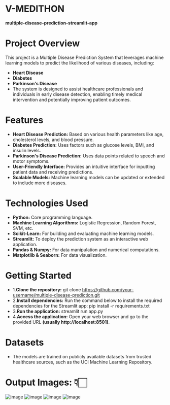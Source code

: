 # V-MEDITHON

**multiple-disease-prediction-streamlit-app**

# Project Overview
This project is a Multiple Disease Prediction System that leverages machine learning models to predict the likelihood of various diseases, including:
- **Heart Disease**
- **Diabetes**
- **Parkinson's Disease**
- The system is designed to assist healthcare professionals and individuals in early disease detection, enabling timely medical intervention and potentially improving patient outcomes.

# Features
- **Heart Disease Prediction:** Based on various health parameters like age, cholesterol levels, and blood pressure.
- **Diabetes Prediction:** Uses factors such as glucose levels, BMI, and insulin levels.
- **Parkinson's Disease Prediction:** Uses data points related to speech and motor symptoms.
- **User-Friendly Interface:** Provides an intuitive interface for inputting patient data and receiving predictions.
- **Scalable Models:** Machine learning models can be updated or extended to include more diseases.

# Technologies Used
- **Python:** Core programming language.
- **Machine Learning Algorithms:** Logistic Regression, Random Forest, SVM, etc.
- **Scikit-Learn:** For building and evaluating machine learning models.
- **Streamlit:** To deploy the prediction system as an interactive web application.
- **Pandas & Numpy:** For data manipulation and numerical computations.
- **Matplotlib & Seaborn:** For data visualization.

# Getting Started
- 1.**Clone the repository:** git clone https://github.com/your-username/multiple-disease-prediction.git
- 2.**Install dependencies:**
Run the command below to install the required dependencies for the Streamlit app: pip install -r requirements.txt
- 3.**Run the application:** streamlit run app.py
- 4.**Access the application:** Open your web browser and go to the provided URL **(usually http://localhost:8501)**.

# Datasets
- The models are trained on publicly available datasets from trusted healthcare sources, such as the UCI Machine Learning Repository.

# Output Images: 👇🏻
![image](https://github.com/user-attachments/assets/5846d472-dab8-486f-8b15-520db3eaf548)
![image](https://github.com/user-attachments/assets/cb09256c-c0a4-47fb-8c61-fa2a4978b751)
![image](https://github.com/user-attachments/assets/511d745a-d60a-412f-a488-9076bde068ff)
![image](https://github.com/user-attachments/assets/7ea92ed0-0259-4105-866c-0687fbdba509)
